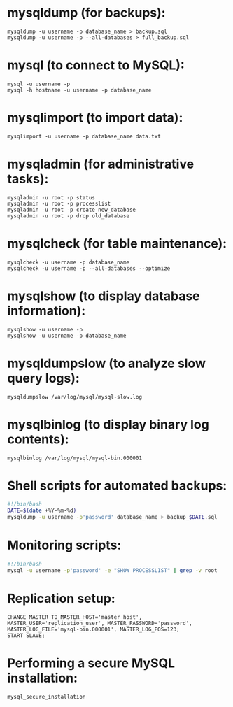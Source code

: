 # mysqldump (for backups):
```
mysqldump -u username -p database_name > backup.sql
mysqldump -u username -p --all-databases > full_backup.sql
```

# mysql (to connect to MySQL):
```
mysql -u username -p
mysql -h hostname -u username -p database_name
```

# mysqlimport (to import data):
```
mysqlimport -u username -p database_name data.txt
```

# mysqladmin (for administrative tasks):
```
mysqladmin -u root -p status
mysqladmin -u root -p processlist
mysqladmin -u root -p create new_database
mysqladmin -u root -p drop old_database
```

# mysqlcheck (for table maintenance):
```
mysqlcheck -u username -p database_name
mysqlcheck -u username -p --all-databases --optimize
```

# mysqlshow (to display database information):
```
mysqlshow -u username -p
mysqlshow -u username -p database_name
```

# mysqldumpslow (to analyze slow query logs):
```
mysqldumpslow /var/log/mysql/mysql-slow.log
```

# mysqlbinlog (to display binary log contents):
```
mysqlbinlog /var/log/mysql/mysql-bin.000001
```

# Shell scripts for automated backups:
```bash
#!/bin/bash
DATE=$(date +%Y-%m-%d)
mysqldump -u username -p'password' database_name > backup_$DATE.sql
```

# Monitoring scripts:
```bash
#!/bin/bash
mysql -u username -p'password' -e "SHOW PROCESSLIST" | grep -v root
```

# Replication setup:
```
CHANGE MASTER TO MASTER_HOST='master_host', MASTER_USER='replication_user', MASTER_PASSWORD='password', MASTER_LOG_FILE='mysql-bin.000001', MASTER_LOG_POS=123;
START SLAVE;
```

# Performing a secure MySQL installation:
```
mysql_secure_installation
```